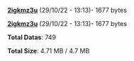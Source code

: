 [**2igkmz3u**](/data/2igkmz3u.txt) (29/10/22 - 13:13)- 1677 bytes

[**2igkmz3u**](/data/2igkmz3u.txt) (29/10/22 - 13:13)- 1677 bytes

**Total Datas**: 749

**Total Size**: 4.71 MB / 4.7 MB